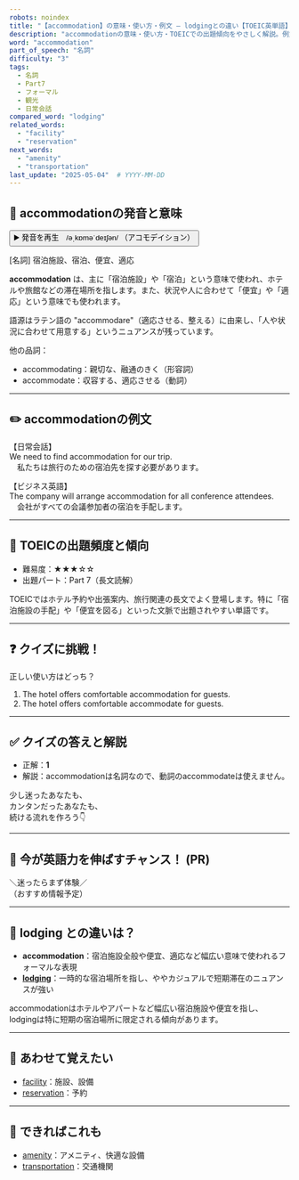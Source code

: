 ```yaml
---
robots: noindex
title: "【accommodation】の意味・使い方・例文 ― lodgingとの違い【TOEIC英単語】"
description: "accommodationの意味・使い方・TOEICでの出題傾向をやさしく解説。例文・クイズ付きでlodgingとの違いもわかりやすく学べます。"
word: "accommodation"
part_of_speech: "名詞"
difficulty: "3"
tags:
  - 名詞
  - Part7
  - フォーマル
  - 観光
  - 日常会話
compared_word: "lodging"
related_words:
  - "facility"
  - "reservation"
next_words:
  - "amenity"
  - "transportation"
last_update: "2025-05-04"  # YYYY-MM-DD
---
```


## 🔰 accommodationの発音と意味

<button class="play-audio" onclick="playTTS('accommodation')">
  <span class="play-audio-main">
    ▶️ 発音を再生　/əˌkɒməˈdeɪʃən/
  </span>
  <span class="play-audio-sub">
    （アコモデイション）
  </span>
</button>

[名詞] 宿泊施設、宿泊、便宜、適応

**accommodation** は、主に「宿泊施設」や「宿泊」という意味で使われ、ホテルや旅館などの滞在場所を指します。また、状況や人に合わせて「便宜」や「適応」という意味でも使われます。

語源はラテン語の "accommodare"（適応させる、整える）に由来し、「人や状況に合わせて用意する」というニュアンスが残っています。

他の品詞：  
- accommodating：親切な、融通のきく（形容詞）
- accommodate：収容する、適応させる（動詞）

---

## ✏️ accommodationの例文

【日常会話】  
We need to find accommodation for our trip.  
　私たちは旅行のための宿泊先を探す必要があります。

【ビジネス英語】  
The company will arrange accommodation for all conference attendees.  
　会社がすべての会議参加者の宿泊を手配します。

---

## 🎯 TOEICの出題頻度と傾向

- 難易度：★★★☆☆
- 出題パート：Part 7（長文読解）

TOEICではホテル予約や出張案内、旅行関連の長文でよく登場します。特に「宿泊施設の手配」や「便宜を図る」といった文脈で出題されやすい単語です。

---

## ❓ クイズに挑戦！

正しい使い方はどっち？

1. The hotel offers comfortable accommodation for guests.  
2. The hotel offers comfortable accommodate for guests.

---

## ✅ クイズの答えと解説

- 正解：**1**
- 解説：accommodationは名詞なので、動詞のaccommodateは使えません。

少し迷ったあなたも、  
カンタンだったあなたも、  
続ける流れを作ろう👇️

---

## 🚀 今が英語力を伸ばすチャンス！ (PR)

<div class="info-center">
＼迷ったらまず体験／<br>  
（おすすめ情報予定）
</div>

---

## 🤔  lodging との違いは？

- **accommodation**：宿泊施設全般や便宜、適応など幅広い意味で使われるフォーマルな表現
- **[lodging](/lodging)**：一時的な宿泊場所を指し、ややカジュアルで短期滞在のニュアンスが強い

accommodationはホテルやアパートなど幅広い宿泊施設や便宜を指し、lodgingは特に短期の宿泊場所に限定される傾向があります。

---

## 🧩 あわせて覚えたい

- [facility](/facility)：施設、設備
- [reservation](/reservation)：予約

---

## 📖 できればこれも

- [amenity](/amenity)：アメニティ、快適な設備
- [transportation](/transportation)：交通機関

<!-- cvid: aid26_bid39 -->
